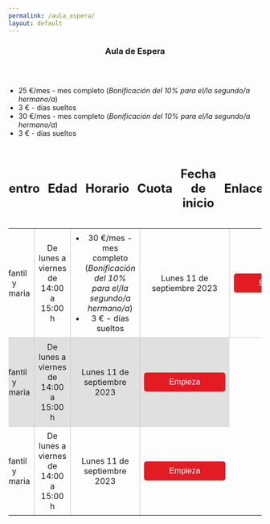 ```yaml
---
permalink: /aula_espera/
layout: default
---
```



<h3 style="text-align: center;"> Aula de Espera </h3>


<div class="table-container">
  <table>
    <thead>
      <tr>
        <th style="width: 200px;text-align: center;">
          <h2>Centro</h2>
        <th style="width: 200px;text-align: center;">
          <h2>Edad</h2>
        </th>
        <th style="width: 200px;text-align: center;">
          <h2>Horario</h2> 
        </th>
        <th style="width: 300px;text-align: center;">
          <h2>Cuota</h2>
        </th>
        <th style="width: 200px;text-align: center;">
          <h2>Fecha de inicio</h2>
        </th>
        <th style="width: 200px;text-align: center;">
          <h2>Enlaces</h2>
        </th>
      </tr>
    </thead>
    <tbody>
      <tr>
        <td style="width: 200px;text-align: center;">CEIP El Puntal</td>
        <td style="width: 200px;text-align: center;">Infantil y Primaria</td>
        <td style="width: 200px;text-align: center;">De lunes a viernes de 14:00 a 15:00 h</td>
        <td style="width: 300px;text-align: center;">
            <ul style="list-style-type: disc; padding-left: 20px; margin: 0;">
                <li>30 €/mes - mes completo (<i>Bonificación del 10% para el/la segundo/a hermano/a</i>)</li>
                <li>3 € - días sueltos</li>
            </ul>
        </td>
        <td style="width: 200px;text-align: center;">Lunes 11 de septiembre 2023</td>
        <td style="width: 200px;text-align: center;"> <button class="plan-button2" onclick="location.href='/payment_form/?plan=Gratis'">Empieza</button> </td>
      </tr>
      <tr>
        <td style="width: 200px;text-align: center;">CEIP Tierno Galván</td>
        <td style="width: 200px;text-align: center;">Infantil y Primaria</td>
        <td style="width: 200px;text-align: center;">De lunes a viernes de 14:00 a 15:00 h</td>
            <ul style="list-style-type: disc; padding-left: 20px; margin: 0;">
                <li>25 €/mes - mes completo (<i>Bonificación del 10% para el/la segundo/a hermano/a</i>)</li>
                <li>3 € - días sueltos</li>
            </ul>
        </td>
        <td style="width: 200px;text-align: center;">Lunes 11 de septiembre 2023</td>
        <td style="width: 200px;text-align: center;"> <button class="plan-button2" onclick="location.href='/payment_form/?plan=Gratis'">Empieza</button> </td>
      </tr>
      <tr>
        <td style="width: 200px;text-align: center;">CEIP Prácticas</td>
        <td style="width: 200px;text-align: center;">Infantil y Primaria</td>
        <td style="width: 200px;text-align: center;">De lunes a viernes de 14:00 a 15:00 h</td>
            <ul style="list-style-type: disc; padding-left: 20px; margin: 0;">
                <li>30 €/mes - mes completo (<i>Bonificación del 10% para el/la segundo/a hermano/a</i>)</li>
                <li>3 € - días sueltos</li>
            </ul>
        </td>
        <td style="width: 200px;text-align: center;">Lunes 11 de septiembre 2023</td>
        <td style="width: 200px;text-align: center;"> <button class="plan-button2" onclick="location.href='/payment_form/?plan=Gratis'">Empieza</button> </td>
      </tr>
    </tbody>
  </table>
</div>




<style>
  img {
    float: right;
    margin-left: 10px;
    margin-bottom: 5px;
    margin-top: 5px;
  }
    
  .plan-container {
    display: flex;
    justify-content: center;
    flex-wrap: wrap;
  }

  .plan {
    width: 400px; /* Ancho deseado de cada plan */
    padding: 20px;
    border: 1px solid #ccc;
    border-radius: 8px;
    background: white;
    text-align: center;
    margin-bottom: 60px; /* Espacio inferior entre cada plan */
    margin-top: 60px;
    margin-left: 12px;
    margin-right: 12px;
  }

  .plan-button2 {
    background-color: #e31c24; /* Cambio de color */
    color: white;
    border: none;
    padding: 10px 50px;
    text-align: center;
    text-decoration: none;
    display: inline-block;
    font-size: 16px;
    border-radius: 5px;
    cursor: pointer;
  }

  .plan-button2:hover {
    background-color: #9b1b20; /* Cambio de color en el hover */
  }

  .plan-button {
    background-color: #e31c24; /* Cambio de color */
    color: white;
    border: none;
    padding: 15px 100px;
    margin: 40px;
    text-align: center;
    text-decoration: none;
    display: inline-block;
    font-size: 20px;
    border-radius: 5px;
    cursor: pointer;
  }

  .plan-button:hover {
    background-color: #9b1b20; /* Cambio de color en el hover */
  }
    
    .table-container {
    margin-top: 60px; /* Ajusta el margen superior según sea necesario */
  }

  .table-container table {
    border-collapse: collapse;
    border: none; /* elimina los bordes de la tabla */
    display: flex;
    flex-direction: column;
    align-items: center;
  }

  .table-container td {
    padding: 8px;
    border: 1px solid #ccc;
    text-align: left;
  }

    .table-container th {
    padding: 8px;
    background-color: transparent !important; /* Fondo transparente */
    border: none; /* Sin bordes */
  }

  .table-container thead th {
    background-color: transparent !important; /* Fondo transparente */
  }
    
    
    .table-container tbody tr:nth-child(even) {
    background-color: #e0e0e0; /* Cambia el color de fondo para las filas pares */
  }

  /* Elimina los bordes de las celdas exteriores */
  .table-container th:first-child,
  .table-container td:first-child {
    border-left: none;
  }

  .table-container th:last-child,
  .table-container td:last-child {
    border-right: none;
  }

    
  /* Elimina la última línea horizontal */
  .table-container tr:last-child th,
  .table-container tr:last-child td {
    border-bottom: none;
  }

  /* Elimina la primera línea horizontal */
  .table-container tr:first-child th,
  .table-container tr:first-child td {
    border-top: none;
  }

    /* Elimina la segunda línea horizontal */
  .table-container tr:nth-child(2) th,
  .table-container tr:nth-child(2) td {
    border-top: none;
  }
</style>
